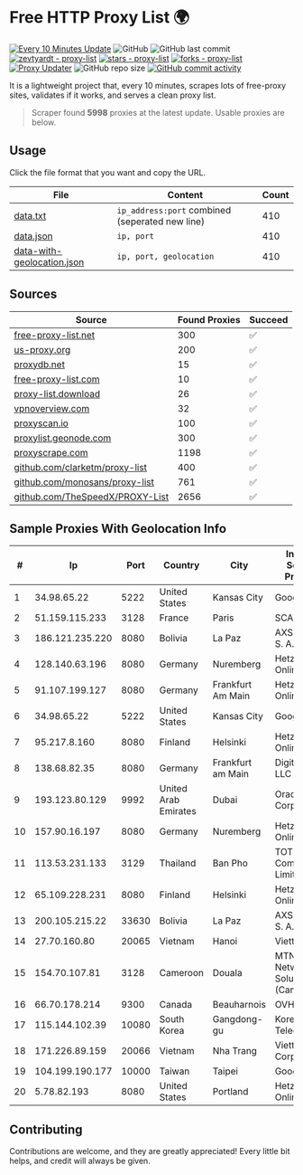 
# Free HTTP Proxy List 🌍

[![Every 10 Minutes Update](https://github.com/mertguvencli/http-proxy-list/actions/workflows/main.yml/badge.svg?branch=main)](https://github.com/mertguvencli/http-proxy-list/actions/workflows/main.yml)
![GitHub](https://img.shields.io/github/license/mertguvencli/http-proxy-list)
![GitHub last commit](https://img.shields.io/github/last-commit/mertguvencli/http-proxy-list)
[![zevtyardt - proxy-list](https://img.shields.io/static/v1?label=zevtyardt&message=proxy-list&color=blue&logo=github)](https://github.com/zevtyardt/proxy-list "Go to GitHub repo")
[![stars - proxy-list](https://img.shields.io/github/stars/zevtyardt/proxy-list?style=social)](https://github.com/zevtyardt/proxy-list)
[![forks - proxy-list](https://img.shields.io/github/forks/zevtyardt/proxy-list?style=social)](https://github.com/zevtyardt/proxy-list)
[![Proxy Updater](https://github.com/zevtyardt/proxy-list/workflows/Proxy%20Updater/badge.svg)](https://github.com/zevtyardt/proxy-list/actions?query=workflow:"Proxy+Updater")
![GitHub repo size](https://img.shields.io/github/repo-size/zevtyardt/proxy-list)
[![GitHub commit activity](https://img.shields.io/github/commit-activity/m/zevtyardt/proxy-list?logo=commits)](https://github.com/zevtyardt/proxy-list/commits/main)

It is a lightweight project that, every 10 minutes, scrapes lots of free-proxy sites, validates if it works, and serves a clean proxy list.

> Scraper found **5998** proxies at the latest update. Usable proxies are below.

## Usage

Click the file format that you want and copy the URL.

|File|Content|Count|
|----|-------|-----|
|[data.txt](https://raw.githubusercontent.com/mertguvencli/http-proxy-list/main/proxy-list/data.txt)|`ip_address:port` combined (seperated new line)|410|
|[data.json](https://raw.githubusercontent.com/mertguvencli/http-proxy-list/main/proxy-list/data.json)|`ip, port`|410|
|[data-with-geolocation.json](https://raw.githubusercontent.com/mertguvencli/http-proxy-list/main/proxy-list/data-with-geolocation.json)|`ip, port, geolocation`|410|

## Sources

|Source|Found Proxies|Succeed|
|------|-------------|-------|
|[free-proxy-list.net](https://free-proxy-list.net)|300|✅|
|[us-proxy.org](https://www.us-proxy.org)|200|✅|
|[proxydb.net](http://proxydb.net)|15|✅|
|[free-proxy-list.com](https://free-proxy-list.com/?page=&port=&type%5B%5D=http&type%5B%5D=https&up_time=0&search=Search)|10|✅|
|[proxy-list.download](https://www.proxy-list.download/HTTP)|26|✅|
|[vpnoverview.com](https://vpnoverview.com/privacy/anonymous-browsing/free-proxy-servers)|32|✅|
|[proxyscan.io](https://www.proxyscan.io)|100|✅|
|[proxylist.geonode.com](https://proxylist.geonode.com/api/proxy-list?limit=300&page=1&sort_by=lastChecked&sort_type=desc&protocols=http,https)|300|✅|
|[proxyscrape.com](https://api.proxyscrape.com/v2/?request=displayproxies&protocol=http&timeout=10000&country=all&ssl=all&anonymity=all)|1198|✅|
|[github.com/clarketm/proxy-list](https://raw.githubusercontent.com/clarketm/proxy-list/master/proxy-list-raw.txt)|400|✅|
|[github.com/monosans/proxy-list](https://raw.githubusercontent.com/monosans/proxy-list/main/proxies/http.txt)|761|✅|
|[github.com/TheSpeedX/PROXY-List](https://raw.githubusercontent.com/TheSpeedX/PROXY-List/master/http.txt)|2656|✅|


## Sample Proxies With Geolocation Info

|#|Ip|Port|Country|City|Internet Service Provider|
|-|--|----|-------|----|-------------------------|
|1|34.98.65.22|5222|United States|Kansas City|Google LLC|
|2|51.159.115.233|3128|France|Paris|SCALEWAY|
|3|186.121.235.220|8080|Bolivia|La Paz|AXS Bolivia S. A.|
|4|128.140.63.196|8080|Germany|Nuremberg|Hetzner Online GmbH|
|5|91.107.199.127|8080|Germany|Frankfurt Am Main|Hetzner Online AG|
|6|34.98.65.22|5222|United States|Kansas City|Google LLC|
|7|95.217.8.160|8080|Finland|Helsinki|Hetzner Online GmbH|
|8|138.68.82.35|8080|Germany|Frankfurt am Main|DigitalOcean, LLC|
|9|193.123.80.129|9992|United Arab Emirates|Dubai|Oracle Corporation|
|10|157.90.16.197|8080|Germany|Nuremberg|Hetzner Online GmbH|
|11|113.53.231.133|3129|Thailand|Ban Pho|TOT Public Company Limited|
|12|65.109.228.231|8080|Finland|Helsinki|Hetzner Online GmbH|
|13|200.105.215.22|33630|Bolivia|La Paz|AXS Bolivia S. A.|
|14|27.70.160.80|20065|Vietnam|Hanoi|Viettel Group|
|15|154.70.107.81|3128|Cameroon|Douala|MTN Network Solutions (Cameroon)|
|16|66.70.178.214|9300|Canada|Beauharnois|OVH SAS|
|17|115.144.102.39|10080|South Korea|Gangdong-gu|Korea Telecom|
|18|171.226.89.159|20066|Vietnam|Nha Trang|Viettel Corporation|
|19|104.199.190.177|10000|Taiwan|Taipei|Google LLC|
|20|5.78.82.193|8080|United States|Portland|Hetzner Online GmbH|



## Contributing

Contributions are welcome, and they are greatly appreciated! Every
little bit helps, and credit will always be given.

